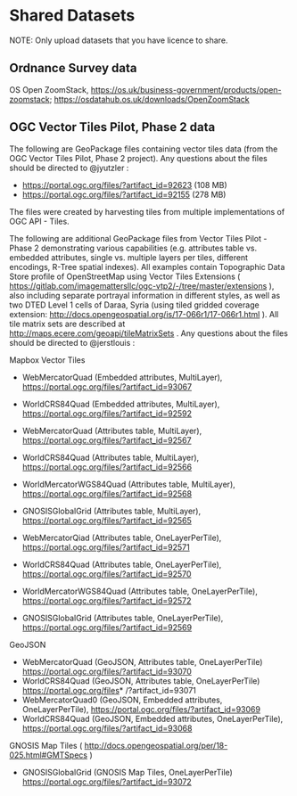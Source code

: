 # Shared Datasets

NOTE: Only upload datasets that you have licence to share.

## Ordnance Survey data

OS Open ZoomStack, https://os.uk/business-government/products/open-zoomstack; https://osdatahub.os.uk/downloads/OpenZoomStack

## OGC Vector Tiles Pilot, Phase 2 data

The following are GeoPackage files containing vector tiles data (from the OGC Vector Tiles Pilot, Phase 2 project). Any questions about the files should be directed to @jyutzler :

* https://portal.ogc.org/files/?artifact_id=92623 (108 MB)
* https://portal.ogc.org/files/?artifact_id=92155 (278 MB)

The files were created by harvesting tiles from multiple implementations of OGC API - Tiles.

The following are additional GeoPackage files from Vector Tiles Pilot - Phase 2 demonstrating various capabilities (e.g. attributes table vs. embedded attributes, single vs. multiple layers per tiles, different encodings, R-Tree spatial indexes). 
All examples contain Topographic Data Store profile of OpenStreetMap using Vector Tiles Extensions ( https://gitlab.com/imagemattersllc/ogc-vtp2/-/tree/master/extensions ), also including separate portrayal information in different styles, as well as two DTED Level 1 cells of Daraa, Syria (using tiled gridded coverage extension: http://docs.opengeospatial.org/is/17-066r1/17-066r1.html ). All tile matrix sets are described at http://maps.ecere.com/geoapi/tileMatrixSets .
Any questions about the files should be directed to @jerstlouis :

Mapbox Vector Tiles

* WebMercatorQuad (Embedded attributes, MultiLayer), https://portal.ogc.org/files/?artifact_id=93067
* WorldCRS84Quad (Embedded attributes, MultiLayer), https://portal.ogc.org/files/?artifact_id=92592

* WebMercatorQuad (Attributes table, MultiLayer), https://portal.ogc.org/files/?artifact_id=92567
* WorldCRS84Quad (Attributes table, MultiLayer), https://portal.ogc.org/files/?artifact_id=92566
* WorldMercatorWGS84Quad (Attributes table, MultiLayer), https://portal.ogc.org/files/?artifact_id=92568
* GNOSISGlobalGrid (Attributes table, MultiLayer), https://portal.ogc.org/files/?artifact_id=92565

* WebMercatorQiad (Attributes table, OneLayerPerTile), https://portal.ogc.org/files/?artifact_id=92571
* WorldCRS84Quad (Attributes table, OneLayerPerTile), https://portal.ogc.org/files/?artifact_id=92570
* WorldMercatorWGS84Quad (Attributes table, OneLayerPerTile), https://portal.ogc.org/files/?artifact_id=92572
* GNOSISGlobalGrid (Attributes table, OneLayerPerTile), https://portal.ogc.org/files/?artifact_id=92569

GeoJSON

* WebMercatorQuad (GeoJSON, Attributes table, OneLayerPerTile) https://portal.ogc.org/files/?artifact_id=93070
* WorldCRS84Quad (GeoJSON, Attributes table, OneLayerPerTile) https://portal.ogc.org/files* /?artifact_id=93071
* WebMercatorQuad0 (GeoJSON, Embedded attributes, OneLayerPerTile), https://portal.ogc.org/files/?artifact_id=93069
* WorldCRS84Quad (GeoJSON, Embedded attributes, OneLayerPerTile), https://portal.ogc.org/files/?artifact_id=93068

GNOSIS Map Tiles ( http://docs.opengeospatial.org/per/18-025.html#GMTSpecs )

* GNOSISGlobalGrid (GNOSIS Map Tiles, OneLayerPerTile) https://portal.ogc.org/files/?artifact_id=93072
